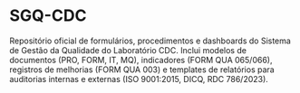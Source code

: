 # SGQ-CDC
Repositório oficial de formulários, procedimentos e dashboards do Sistema de Gestão da Qualidade do Laboratório CDC. Inclui modelos de documentos (PRO, FORM, IT, MQ), indicadores (FORM QUA 065/066), registros de melhorias (FORM QUA 003) e templates de relatórios para auditorias internas e externas (ISO 9001:2015, DICQ, RDC 786/2023).
